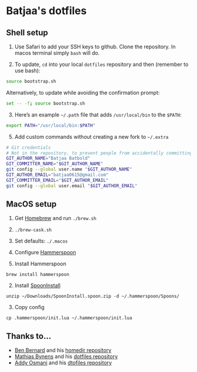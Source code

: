 # Batjaa's dotfiles

## Shell setup

1. Use Safari to add your SSH keys to github. Clone the repository. In macos terminal simply `bash` will do.

2. To update, `cd` into your local `dotfiles` repository and then (remember to use bash):

```bash
source bootstrap.sh
```

Alternatively, to update while avoiding the confirmation prompt:

```bash
set -- -f; source bootstrap.sh
```

3. Here’s an example `~/.path` file that adds `/usr/local/bin` to the `$PATH`:

```bash
export PATH="/usr/local/bin:$PATH"
```

5. Add custom commands without creating a new fork to `~/.extra`

```bash
# Git credentials
# Not in the repository, to prevent people from accidentally committing under my name
GIT_AUTHOR_NAME="Batjaa Batbold"
GIT_COMMITTER_NAME="$GIT_AUTHOR_NAME"
git config --global user.name "$GIT_AUTHOR_NAME"
GIT_AUTHOR_EMAIL="batjaa0615@gmail.com"
GIT_COMMITTER_EMAIL="$GIT_AUTHOR_EMAIL"
git config --global user.email "$GIT_AUTHOR_EMAIL"
```

## MacOS setup

1. Get [Homebrew](https://brew.sh) and run `./brew.sh`

2. `./brew-cask.sh`

3. Set defaults: `./.macos`

4. Configure [Hammerspoon](http://www.hammerspoon.org)

  1. Install Hammerspoon

  ```
  brew install hammerspoon
  ```

  2. Install [SpoonInstall](https://www.hammerspoon.org/Spoons/SpoonInstall.html)

  ```
  unzip ~/Downloads/SpoonInstall.spoon.zip -d ~/.hammerspoon/Spoons/
  ```

  3. Copy config

  ```
  cp .hammerspoon/init.lua ~/.hammerspoon/init.lua
  ```

## Thanks to…

* [Ben Bernard](http://blog.benjaminbernard.com/) and his [homedir repository](https://github.com/benbernard/HomeDir)
* [Mathias Bynens](https://mathiasbynens.be/) and his [dotfiles repository](https://github.com/mathiasbynens/dotfiles)
* [Addy Osmani](http://www.addyosmani.com/) and his [dtofiles repository](https://github.com/addyosmani/dotfiles)
